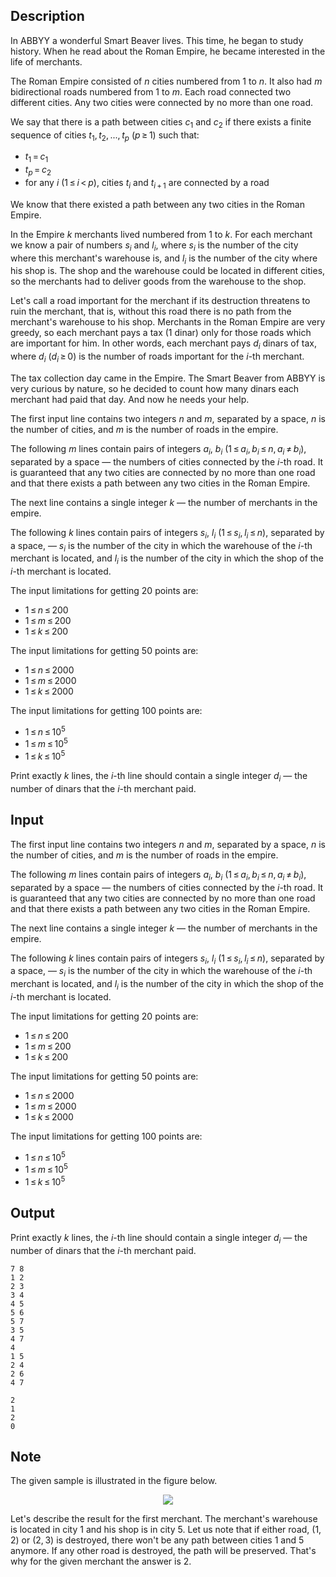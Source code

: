 ## Description

<div><p>In ABBYY a wonderful Smart Beaver lives. This time, he began to study history. When he read about the Roman Empire, he became interested in the life of merchants.</p><p>The Roman Empire consisted of <span class="tex-span"><i>n</i></span> cities numbered from <span class="tex-span">1</span> to <span class="tex-span"><i>n</i></span>. It also had <span class="tex-span"><i>m</i></span> bidirectional roads numbered from <span class="tex-span">1</span> to <span class="tex-span"><i>m</i></span>. Each road connected two different cities. Any two cities were connected by no more than one road.</p><p>We say that there is a path between cities <span class="tex-span"><i>c</i><sub class="lower-index">1</sub></span> and <span class="tex-span"><i>c</i><sub class="lower-index">2</sub></span> if there exists a finite sequence of cities <span class="tex-span"><i>t</i><sub class="lower-index">1</sub>, <i>t</i><sub class="lower-index">2</sub>, ..., <i>t</i><sub class="lower-index"><i>p</i></sub></span> <span class="tex-span">(<i>p</i> ≥ 1)</span> such that:</p><ul> <li> <span class="tex-span"><i>t</i><sub class="lower-index">1</sub> = <i>c</i><sub class="lower-index">1</sub></span> </li><li> <span class="tex-span"><i>t</i><sub class="lower-index"><i>p</i></sub> = <i>c</i><sub class="lower-index">2</sub></span> </li><li> for any <span class="tex-span"><i>i</i></span> <span class="tex-span">(1 ≤ <i>i</i> &lt; <i>p</i>)</span>, cities <span class="tex-span"><i>t</i><sub class="lower-index"><i>i</i></sub></span> and <span class="tex-span"><i>t</i><sub class="lower-index"><i>i</i> + 1</sub></span> are connected by a road </li></ul><p>We know that there existed a path between any two cities in the Roman Empire.</p><p>In the Empire <span class="tex-span"><i>k</i></span> merchants lived numbered from <span class="tex-span">1</span> to <span class="tex-span"><i>k</i></span>. For each merchant we know a pair of numbers <span class="tex-span"><i>s</i><sub class="lower-index"><i>i</i></sub></span> and <span class="tex-span"><i>l</i><sub class="lower-index"><i>i</i></sub></span>, where <span class="tex-span"><i>s</i><sub class="lower-index"><i>i</i></sub></span> is the number of the city where this merchant's warehouse is, and <span class="tex-span"><i>l</i><sub class="lower-index"><i>i</i></sub></span> is the number of the city where his shop is. The shop and the warehouse could be located in different cities, so the merchants had to deliver goods from the warehouse to the shop.</p><p>Let's call a road <span class="tex-font-style-it">important</span> for the merchant if its destruction threatens to ruin the merchant, that is, without this road there is no path from the merchant's warehouse to his shop. Merchants in the Roman Empire are very greedy, so each merchant pays a tax (1 dinar) only for those roads which are important for him. In other words, each merchant pays <span class="tex-span"><i>d</i><sub class="lower-index"><i>i</i></sub></span> dinars of tax, where <span class="tex-span"><i>d</i><sub class="lower-index"><i>i</i></sub></span> (<span class="tex-span"><i>d</i><sub class="lower-index"><i>i</i></sub> ≥ 0</span>) is the number of roads important for the <span class="tex-span"><i>i</i></span>-th merchant.</p><p>The tax collection day came in the Empire. The Smart Beaver from ABBYY is very curious by nature, so he decided to count how many dinars each merchant had paid that day. And now he needs your help.</p></div><div class="input-specification"><p>The first input line contains two integers <span class="tex-span"><i>n</i></span> and <span class="tex-span"><i>m</i></span>, separated by a space, <span class="tex-span"><i>n</i></span> is the number of cities, and <span class="tex-span"><i>m</i></span> is the number of roads in the empire.</p><p>The following <span class="tex-span"><i>m</i></span> lines contain pairs of integers <span class="tex-span"><i>a</i><sub class="lower-index"><i>i</i></sub></span>, <span class="tex-span"><i>b</i><sub class="lower-index"><i>i</i></sub></span> <span class="tex-span">(1 ≤ <i>a</i><sub class="lower-index"><i>i</i></sub>, <i>b</i><sub class="lower-index"><i>i</i></sub> ≤ <i>n</i>, <i>a</i><sub class="lower-index"><i>i</i></sub> ≠ <i>b</i><sub class="lower-index"><i>i</i></sub>)</span>, separated by a space — the numbers of cities connected by the <span class="tex-span"><i>i</i></span>-th road. It is guaranteed that any two cities are connected by no more than one road and that there exists a path between any two cities in the Roman Empire.</p><p>The next line contains a single integer <span class="tex-span"><i>k</i></span> — the number of merchants in the empire.</p><p>The following <span class="tex-span"><i>k</i></span> lines contain pairs of integers <span class="tex-span"><i>s</i><sub class="lower-index"><i>i</i></sub></span>, <span class="tex-span"><i>l</i><sub class="lower-index"><i>i</i></sub></span> <span class="tex-span">(1 ≤ <i>s</i><sub class="lower-index"><i>i</i></sub>, <i>l</i><sub class="lower-index"><i>i</i></sub> ≤ <i>n</i>)</span>, separated by a space, — <span class="tex-span"><i>s</i><sub class="lower-index"><i>i</i></sub></span> is the number of the city in which the warehouse of the <span class="tex-span"><i>i</i></span>-th merchant is located, and <span class="tex-span"><i>l</i><sub class="lower-index"><i>i</i></sub></span> is the number of the city in which the shop of the <span class="tex-span"><i>i</i></span>-th merchant is located.</p><p>The input limitations for getting 20 points are: </p><ul> <li> <span class="tex-span">1 ≤ <i>n</i> ≤ 200</span> </li><li> <span class="tex-span">1 ≤ <i>m</i> ≤ 200</span> </li><li> <span class="tex-span">1 ≤ <i>k</i> ≤ 200</span> </li></ul><p>The input limitations for getting 50 points are: </p><ul> <li> <span class="tex-span">1 ≤ <i>n</i> ≤ 2000</span> </li><li> <span class="tex-span">1 ≤ <i>m</i> ≤ 2000</span> </li><li> <span class="tex-span">1 ≤ <i>k</i> ≤ 2000</span> </li></ul><p>The input limitations for getting 100 points are: </p><ul> <li> <span class="tex-span">1 ≤ <i>n</i> ≤ 10<sup class="upper-index">5</sup></span> </li><li> <span class="tex-span">1 ≤ <i>m</i> ≤ 10<sup class="upper-index">5</sup></span> </li><li> <span class="tex-span">1 ≤ <i>k</i> ≤ 10<sup class="upper-index">5</sup></span> </li></ul></div><div class="output-specification"><p>Print exactly <span class="tex-span"><i>k</i></span> lines, the <span class="tex-span"><i>i</i></span>-th line should contain a single integer <span class="tex-span"><i>d</i><sub class="lower-index"><i>i</i></sub></span> — the number of dinars that the <span class="tex-span"><i>i</i></span>-th merchant paid.</p></div>

## Input

<p>The first input line contains two integers <span class="tex-span"><i>n</i></span> and <span class="tex-span"><i>m</i></span>, separated by a space, <span class="tex-span"><i>n</i></span> is the number of cities, and <span class="tex-span"><i>m</i></span> is the number of roads in the empire.</p><p>The following <span class="tex-span"><i>m</i></span> lines contain pairs of integers <span class="tex-span"><i>a</i><sub class="lower-index"><i>i</i></sub></span>, <span class="tex-span"><i>b</i><sub class="lower-index"><i>i</i></sub></span> <span class="tex-span">(1 ≤ <i>a</i><sub class="lower-index"><i>i</i></sub>, <i>b</i><sub class="lower-index"><i>i</i></sub> ≤ <i>n</i>, <i>a</i><sub class="lower-index"><i>i</i></sub> ≠ <i>b</i><sub class="lower-index"><i>i</i></sub>)</span>, separated by a space — the numbers of cities connected by the <span class="tex-span"><i>i</i></span>-th road. It is guaranteed that any two cities are connected by no more than one road and that there exists a path between any two cities in the Roman Empire.</p><p>The next line contains a single integer <span class="tex-span"><i>k</i></span> — the number of merchants in the empire.</p><p>The following <span class="tex-span"><i>k</i></span> lines contain pairs of integers <span class="tex-span"><i>s</i><sub class="lower-index"><i>i</i></sub></span>, <span class="tex-span"><i>l</i><sub class="lower-index"><i>i</i></sub></span> <span class="tex-span">(1 ≤ <i>s</i><sub class="lower-index"><i>i</i></sub>, <i>l</i><sub class="lower-index"><i>i</i></sub> ≤ <i>n</i>)</span>, separated by a space, — <span class="tex-span"><i>s</i><sub class="lower-index"><i>i</i></sub></span> is the number of the city in which the warehouse of the <span class="tex-span"><i>i</i></span>-th merchant is located, and <span class="tex-span"><i>l</i><sub class="lower-index"><i>i</i></sub></span> is the number of the city in which the shop of the <span class="tex-span"><i>i</i></span>-th merchant is located.</p><p>The input limitations for getting 20 points are: </p><ul> <li> <span class="tex-span">1 ≤ <i>n</i> ≤ 200</span> </li><li> <span class="tex-span">1 ≤ <i>m</i> ≤ 200</span> </li><li> <span class="tex-span">1 ≤ <i>k</i> ≤ 200</span> </li></ul><p>The input limitations for getting 50 points are: </p><ul> <li> <span class="tex-span">1 ≤ <i>n</i> ≤ 2000</span> </li><li> <span class="tex-span">1 ≤ <i>m</i> ≤ 2000</span> </li><li> <span class="tex-span">1 ≤ <i>k</i> ≤ 2000</span> </li></ul><p>The input limitations for getting 100 points are: </p><ul> <li> <span class="tex-span">1 ≤ <i>n</i> ≤ 10<sup class="upper-index">5</sup></span> </li><li> <span class="tex-span">1 ≤ <i>m</i> ≤ 10<sup class="upper-index">5</sup></span> </li><li> <span class="tex-span">1 ≤ <i>k</i> ≤ 10<sup class="upper-index">5</sup></span> </li></ul>

## Output

<p>Print exactly <span class="tex-span"><i>k</i></span> lines, the <span class="tex-span"><i>i</i></span>-th line should contain a single integer <span class="tex-span"><i>d</i><sub class="lower-index"><i>i</i></sub></span> — the number of dinars that the <span class="tex-span"><i>i</i></span>-th merchant paid.</p>





```input1
7 8
1 2
2 3
3 4
4 5
5 6
5 7
3 5
4 7
4
1 5
2 4
2 6
4 7

```




```output1
2
1
2
0

```



## Note

<p>The given sample is illustrated in the figure below. </p><center> <img class="tex-graphics" src="file://9Gstd59I.png" style="max-width: 100.0%;max-height: 100.0%;"> </center><p>Let's describe the result for the first merchant. The merchant's warehouse is located in city <span class="tex-span">1</span> and his shop is in city <span class="tex-span">5</span>. Let us note that if either road, <span class="tex-span">(1, 2)</span> or <span class="tex-span">(2, 3)</span> is destroyed, there won't be any path between cities <span class="tex-span">1</span> and <span class="tex-span">5</span> anymore. If any other road is destroyed, the path will be preserved. That's why for the given merchant the answer is <span class="tex-span">2</span>.</p>
